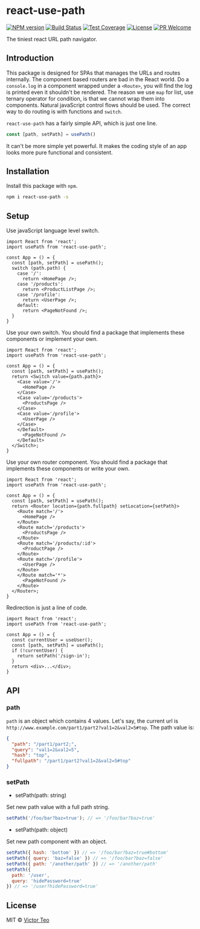 react-use-path
==============
[![NPM version][npm-image]][npm-url]
[![Build Status][github-ci-image]][github-ci-url]
[![Test Coverage][cov-image]][cov-url]
[![License][license-image]][license-url]
[![PR Welcome][pr-image]][pr-url]

The tiniest react URL path navigator.

## Introduction

This package is designed for SPAs that manages the URLs and routes internally.
The component based routers are bad in the React world. Do a `console.log` in
a component wrapped under a `<Route>`, you will find the log is printed even
it shouldn't be rendered. The reason we use `map` for list, use ternary
operator for condition, is that we cannot wrap them into components. Natural
javaScript control flows should be used. The correct way to do routing is with
functions and `switch`.

`react-use-path` has a fairly simple API, which is just one line.

```ts
const [path, setPath] = usePath()
```

It can't be more simple yet powerful. It makes the coding style of an app looks
more pure functional and consistent.

## Installation

Install this package with `npm`.

```bash
npm i react-use-path -s
```

## Setup

Use javaScript language level switch.

```JSX
import React from 'react';
import usePath from 'react-use-path';

const App = () = {
  const [path, setPath] = usePath();
  switch (path.path) {
    case '/':
      return <HomePage />;
    case '/products':
      return <ProductListPage />;
    case '/profile':
      return <UserPage />;
    default:
      return <PageNotFound />;
  }
}
```

Use your own switch. You should find a package that implements these
components or implement your own.

```JSX
import React from 'react';
import usePath from 'react-use-path';

const App = () = {
  const [path, setPath] = usePath();
  return <Switch value={path.path}>
    <Case value='/'>
      <HomePage />
    </Case>
    <Case value='/products'>
      <ProductsPage />
    </Case>
    <Case value='/profile'>
      <UserPage />
    </Case>
    </Default>
      <PageNotFound />
    </Default>
  </Switch>;
}
```

Use your own router component. You should find a package that implements these
components or write your own.

```JSX
import React from 'react';
import usePath from 'react-use-path';

const App = () = {
  const [path, setPath] = usePath();
  return <Router location={path.fullpath} setLocation={setPath}>
    <Route match='/'>
      <HomePage />
    </Route>
    <Route match='/products'>
      <ProductsPage />
    </Route>
    <Route match='/products/:id'>
      <ProductPage />
    </Route>
    <Route match='/profile'>
      <UserPage />
    </Route>
    </Route match='*'>
      <PageNotFound />
    </Route>
  </Router>;
}
```

Redirection is just a line of code.

```JSX
import React from 'react';
import usePath from 'react-use-path';

const App = () = {
  const currentUser = useUser();
  const [path, setPath] = usePath();
  if (!currentUser) {
    return setPath('/sign-in');
  }
  return <div>...</div>;
}
```

## API

### path

`path` is an object which contains 4 values. Let's say, the current url is
`http://www.example.com/part1/part2?val1=2&val2=5#top`. The path value is:
```json
{
  "path": "/part1/part2;",
  "query": "val1=2&val2=5",
  "hash": "top",
  "fullpath": "/part1/part2?val1=2&val2=5#top"
}
```

### setPath

* setPath(path: string)

Set new path value with a full path string.

```js
setPath('/foo/bar?baz=true'); // => '/foo/bar?baz=true'
```

* setPath(path: object)

Set new path component with an object.

```js
setPath({ hash: 'bottom' }) // => '/foo/bar?baz=true#bottom'
setPath({ query: 'baz=false' }) // => '/foo/bar?baz=false'
setPath({ path: '/another/path' }) // => '/another/path'
setPath({
  path: '/user',
  query: 'hidePassword=true'
}) // => '/user?hidePassword=true'
```

## License

MIT © [Victor Teo][license-url]

[npm-image]: https://img.shields.io/npm/v/react-use-path.svg?style=flat-square&color=ff69b4&logo=react
[npm-url]: https://npmjs.org/package/react-use-path
[github-ci-image]: https://img.shields.io/github/actions/workflow/status/victorteokw/react-use-path/CI.yml.svg?style=flat-square&color=green&logo=github
[github-ci-url]: https://github.com/victorteokw/react-use-path/actions
[cov-image]: https://img.shields.io/codecov/c/github/victorteokw/react-use-path/master.svg?style=flat-square&logo=codecov
[cov-url]: https://codecov.io/gh/victorteokw/react-use-path
[license-image]: https://img.shields.io/github/license/victorteokw/react-use-path.svg?style=flat-square
[license-url]: https://github.com/victorteokw/react-use-path/blob/master/LICENSE
[pr-image]: https://img.shields.io/badge/PRs-welcome-brightgreen.svg?style=flat-square
[pr-url]: https://github.com/victorteokw/react-use-path/blob/master/CONTRIBUTING.md

